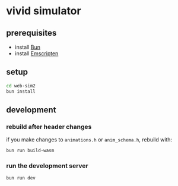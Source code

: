 # vivid simulator

## prerequisites
- install [Bun](https://bun.sh)
- install [Emscripten](https://emscripten.org/docs/getting_started/downloads.html#installation-using-unofficial-packages)

## setup
```bash
cd web-sim2
bun install
```

## development

### rebuild after header changes

if you make changes to `animations.h` or `anim_schema.h`, rebuild with:

```bash
bun run build-wasm
```

### run the development server

```bash
bun run dev
```
